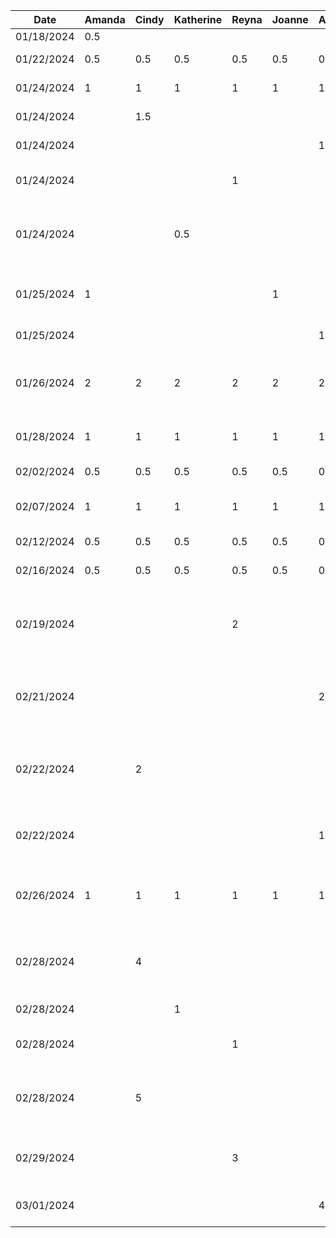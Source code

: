 Date | Amanda | Cindy | Katherine | Reyna | Joanne | Anthony | Task
--- | --- | --- | --- | --- |--- |--- |---
01/18/2024 | 0.5 | | | | | | Set up GitHub repo
01/22/2024 | 0.5 | 0.5 | 0.5 | 0.5 | 0.5 | 0.5 | Contribute to project proposal
01/24/2024 | 1 | 1 | 1 | 1 | 1 | 1 | Project proposal outline
01/24/2024 | | 1.5 | | | | | Project proposal intro draft
01/24/2024 | | | | | | 1 | Designing UI Mockup
01/24/2024 | | | | 1 | | | Population of Users and Stakeholders analysis
01/24/2024 | | | 0.5 | | | | Writeup non-functional properties and human values for project proposal
01/25/2024 | 1 | | | | 1 | | Project proposal functional requirements and user scenarios
01/25/2024 | | | | |  | 1 | Designing UI Mockup ctd
01/26/2024 | 2 | 2 | 2 | 2 | 2 | 2 | Discuss and refine project proposal, user scenario diagrams and presentation
01/28/2024 | 1 | 1 | 1 | 1 | 1 | 1 | Practice project proposal presentation
02/02/2024 | 0.5 | 0.5 | 0.5 | 0.5 | 0.5 | 0.5 | Project proposal final review
02/07/2024 | 1 | 1 | 1 | 1 | 1 | 1 | Planning out implementation (ticket creation)
02/12/2024 | 0.5 | 0.5 | 0.5 | 0.5 | 0.5 | 0.5 | Buddy team eval brainstorming
02/16/2024 | 0.5 | 0.5 | 0.5 | 0.5 | 0.5 | 0.5 | Review and refine buddy team eval
02/19/2024 | | | | 2 | | | Adding basic structure for bowel logs and adding functionality (and researching MVVM examples)
02/21/2024 | | | | | | 2.5 | Setting up fragments & updating the navbar (and lots of googling)
02/22/2024 | | 2 | | | | | Adding editing and deleting functionality (also trying to understand MVVM and project architecture)
02/22/2024 | | | | | | 1.5 | Starting UI elements for adding functionality (colour picker)
02/26/2024 | 1 | 1 | 1 | 1 | 1 | 1 | Discuss overall program architecture, refined tickets and distributed work
02/28/2024 |  | 4 |  |  |  |  | Configured and added user authentication using Firebase with boilerplate UI.
02/28/2024 |  | | 1 |  |  |  | Cleaned up user authentication UI. 
02/28/2024 | | | | 1 | | | Researching Firebase database implementation
02/28/2024 |  | 5 |  |  |  |  | Configured Firestore, modified BowelLogRepository to be connected to Firestore. 
02/29/2024 | | | | 3 | | | Updating viewmodel and model implementations with Firestore
03/01/2024 | | | | | | 4 | finished base of add functionality (incl. components)
